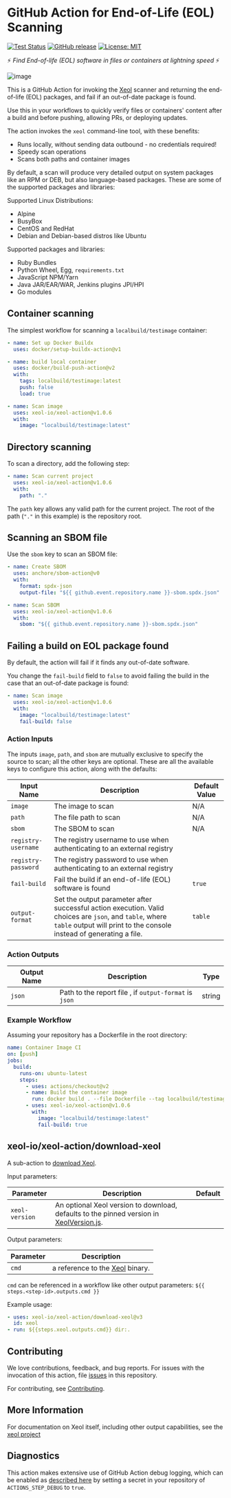 # GitHub Action for End-of-Life (EOL) Scanning

[![Test Status][test-img]][test]
[![GitHub release](https://img.shields.io/github/release/xeol-io/xeol-action.svg)](https://github.com/xeol-io/xeol-action/releases/latest)
[![License: MIT](https://img.shields.io/github/license/xeol-io/xeol-action)](https://img.shields.io/github/license/xeol-io/xeol-action)

:zap: _Find End-of-life (EOL) software in files or containers at lightning speed_ :zap:

![image](https://user-images.githubusercontent.com/4740147/215561344-5c5bba89-c4a4-4c72-ad71-58c48d5e41d6.png)

This is a GitHub Action for invoking the [Xeol](https://github.com/xeol-io/xeol) scanner and returning the end-of-life (EOL) packages,
and fail if an out-of-date package is found.

Use this in your workflows to quickly verify files or containers' content after a build and before pushing, allowing PRs, or deploying updates.

The action invokes the `xeol` command-line tool, with these benefits:

- Runs locally, without sending data outbound - no credentials required!
- Speedy scan operations
- Scans both paths and container images

By default, a scan will produce very detailed output on system packages like an RPM or DEB, but also language-based packages. These are some of the supported packages and libraries:

Supported Linux Distributions:

- Alpine
- BusyBox
- CentOS and RedHat
- Debian and Debian-based distros like Ubuntu

Supported packages and libraries:

- Ruby Bundles
- Python Wheel, Egg, `requirements.txt`
- JavaScript NPM/Yarn
- Java JAR/EAR/WAR, Jenkins plugins JPI/HPI
- Go modules

## Container scanning

The simplest workflow for scanning a `localbuild/testimage` container:

```yaml
- name: Set up Docker Buildx
  uses: docker/setup-buildx-action@v1

- name: build local container
  uses: docker/build-push-action@v2
  with:
    tags: localbuild/testimage:latest
    push: false
    load: true

- name: Scan image
  uses: xeol-io/xeol-action@v1.0.6
  with:
    image: "localbuild/testimage:latest"
```

## Directory scanning

To scan a directory, add the following step:

```yaml
- name: Scan current project
  uses: xeol-io/xeol-action@v1.0.6
  with:
    path: "."
```

The `path` key allows any valid path for the current project. The root of the path (`"."` in this example) is the repository root.

## Scanning an SBOM file

Use the `sbom` key to scan an SBOM file:

```yaml
- name: Create SBOM
  uses: anchore/sbom-action@v0
  with:
    format: spdx-json
    output-file: "${{ github.event.repository.name }}-sbom.spdx.json"

- name: Scan SBOM
  uses: xeol-io/xeol-action@v1.0.6
  with:
    sbom: "${{ github.event.repository.name }}-sbom.spdx.json"
```

## Failing a build on EOL package found

By default, the action will fail if it finds any out-of-date software.

You change the `fail-build` field to `false` to avoid failing the build in the case that an out-of-date package is found:

```yaml
- name: Scan image
  uses: xeol-io/xeol-action@v1.0.6
  with:
    image: "localbuild/testimage:latest"
    fail-build: false
```

### Action Inputs

The inputs `image`, `path`, and `sbom` are mutually exclusive to specify the source to scan; all the other keys are optional. These are all the available keys to configure this action, along with the defaults:

| Input Name          | Description                                                                                                                                                                                                                                                      | Default Value |
| ------------------- | ---------------------------------------------------------------------------------------------------------------------------------------------------------------------------------------------------------------------------------------------------------------- | ------------- |
| `image`             | The image to scan                                                                                                                                                                                                                                                | N/A           |
| `path`              | The file path to scan                                                                                                                                                                                                                                            | N/A           |
| `sbom`              | The SBOM to scan                                                                                                                                                                                                                                                 | N/A           |
| `registry-username` | The registry username to use when authenticating to an external registry                                                                                                                                                                                         |               |
| `registry-password` | The registry password to use when authenticating to an external registry                                                                                                                                                                                         |               |
| `fail-build`        | Fail the build if an end-of-life (EOL) software is found                                                                                                                   | `true`        |
| `output-format`     | Set the output parameter after successful action execution. Valid choices are `json`, and `table`, where `table` output will print to the console instead of generating a file.                                                                         | `table`       |


### Action Outputs

| Output Name | Description                                                  | Type   |
| ----------- | ------------------------------------------------------------ | ------ |
| `json`      | Path to the report file , if `output-format` is `json`       | string |

### Example Workflow

Assuming your repository has a Dockerfile in the root directory:

```yaml
name: Container Image CI
on: [push]
jobs:
  build:
    runs-on: ubuntu-latest
    steps:
      - uses: actions/checkout@v2
      - name: Build the container image
        run: docker build . --file Dockerfile --tag localbuild/testimage:latest
      - uses: xeol-io/xeol-action@v1.0.6
        with:
          image: "localbuild/testimage:latest"
          fail-build: true
```

## xeol-io/xeol-action/download-xeol

A sub-action to [download Xeol](download-xeol/action.yml).

Input parameters:

| Parameter       | Description                                                                                                  | Default |
| --------------- | ------------------------------------------------------------------------------------------------------------ | ------- |
| `xeol-version` | An optional Xeol version to download, defaults to the pinned version in [XeolVersion.js](XeolVersion.js). |         |

Output parameters:

| Parameter | Description                                                          |
| --------- | -------------------------------------------------------------------- |
| `cmd`     | a reference to the [Xeol](https://github.com/xeol-io/xeol) binary. |

`cmd` can be referenced in a workflow like other output parameters:
`${{ steps.<step-id>.outputs.cmd }}`

Example usage:

```yaml
- uses: xeol-io/xeol-action/download-xeol@v3
  id: xeol
- run: ${{steps.xeol.outputs.cmd}} dir:.
```

## Contributing

We love contributions, feedback, and bug reports. For issues with the invocation of this action, file [issues](https://github.com/xeol-io/xeol-action/issues) in this repository.

For contributing, see [Contributing](CONTRIBUTING.md).

## More Information

For documentation on Xeol itself, including other output capabilities, see the [xeol project](https://github.com/xeol-io/xeol)

[test]: https://github.com/xeol-io/xeol-action
[test-img]: https://github.com/xeol-io/xeol-action/workflows/Tests/badge.svg

## Diagnostics

This action makes extensive use of GitHub Action debug logging,
which can be enabled as [described here](https://github.com/actions/toolkit/blob/master/docs/action-debugging.md)
by setting a secret in your repository of `ACTIONS_STEP_DEBUG` to `true`.
